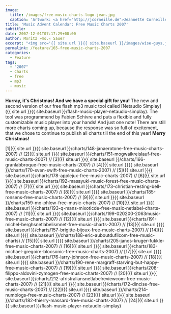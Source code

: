 ```yaml
---
image:
  title: /images/free-music-charts-logo-jean.jpg
  caption: 'Artwork: <a href="http://jcorneille.de">Jeannette Corneille</a>'
title: 'Music Advent Calendar: Free Music Charts 2007'
subtitle: 
date: 2007-12-01T07:17:29+00:00
author: Moritz »mo.« Sauer
excerpt: "<img src='{{ site.url }}{{ site.baseurl }}/images/wise-guys.jpg' alt='Fang Lijun - 2006.6.4 (Supper) - 2006, Oil on canvas, 250 x 180 cm' />"
permalink: /feature/165-free-music-charts-2007
categories:
  - Feature
tags:
  - "2007"
  - Charts
  - free
  - mp3
  - music
---
```

**Hurray, it's Christmas! And we have a special gift for you!** The new and second version of our free flash mp3 music tool called [Netaudio Simplay]({{ site.url }}{{ site.baseurl }}/flash-music-player-netaudio-simplay). The tool was programmend by Fabien Schivre and puts a flexible and fully customizable music player into your hands! And just one note! There are still more charts coming up, because the response was so full of excitement, that we chose to continue to publish all charts till the end of this year! **Merry Christmas!**

[1]({{ site.url }}{{ site.baseurl }}/charts/148-janaerotone-free-music-charts-2007) // [2]({{ site.url }}{{ site.baseurl }}/charts/151-mogwaikreislauf-free-music-charts-2007) // [3]({{ site.url }}{{ site.baseurl }}/charts/166-granlabbroque-free-music-charts-2007) // [4]({{ site.url }}{{ site.baseurl }}/charts/170-sven-swift-free-music-charts-2007) // [5]({{ site.url }}{{ site.baseurl }}/charts/178-applejux-free-music-charts-2007) // [6]({{ site.url }}{{ site.baseurl }}/charts/192-masayuki-music-forest-free-music-charts-2007) // [7]({{ site.url }}{{ site.baseurl }}/charts/173-christian-resting-bell-free-music-charts-2007) // [8]({{ site.url }}{{ site.baseurl }}/charts/185-ronsens-free-music-charts-2007) // [9]({{ site.url }}{{ site.baseurl }}/charts/159-mo-phlow-free-music-charts-2007) // [10]({{ site.url }}{{ site.baseurl }}/charts/193-q-mans-mixoticde-free-music-netlabel-charts-2007) // [11]({{ site.url }}{{ site.baseurl }}/charts/199-020200-2063music-free-music-charts-2007) // [12]({{ site.url }}{{ site.baseurl }}/charts/191-michel-berghsnetlabelismnet-free-music-charts-2007) // [13]({{ site.url }}{{ site.baseurl }}/charts/157-brigitte-bijoux-free-music-charts-2007) // [14]({{ site.url }}{{ site.baseurl }}/charts/188-eric-auboutdufilcom-free-music-charts) // [15]({{ site.url }}{{ site.baseurl }}/charts/205-janos-kruger-fukkle-free-music-charts-2007) // [16]({{ site.url }}{{ site.baseurl }}/charts/183-michael-gregoire-blocsonic-free-music-charts-2007) // [17]({{ site.url }}{{ site.baseurl }}/charts/176-larry-johnson-free-music-charts-2007) // [18]({{ site.url }}{{ site.baseurl }}/charts/190-rene-margraff-starving-but-happy-free-music-charts-2007) // [19]({{ site.url }}{{ site.baseurl }}/charts/208-filippo-aldovini-zymogen-free-music-charts-2007) // [20]({{ site.url }}{{ site.baseurl }}/charts/212-afristraliansnetlabelreviewcom-free-music-charts-2007) // [21]({{ site.url }}{{ site.baseurl }}/charts/172-dincise-free-music-charts-2007) // [22]({{ site.url }}{{ site.baseurl }}/charts/214-numblogs-free-music-charts-2007) // [23]({{ site.url }}{{ site.baseurl }}/charts/182-thierry-massard-free-music-charts-2007) // [24]({{ site.url }}{{ site.baseurl }}/flash-music-player-netaudio-simplay)